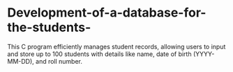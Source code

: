 # Development-of-a-database-for-the-students-
This C program efficiently manages student records, allowing users to input and store up to 100 students with details like  name, date of birth (YYYY-MM-DD), and roll number.
